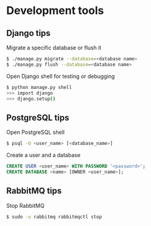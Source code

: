 <h1>Development tools</h1>

## Django tips

Migrate a specific database or flush it
```bash
$ ./manage.py migrate --database=<database name>
$ ./manage.py flush --database=<database name>
```

Open Django shell for testing or debugging
```bash
$ python manage.py shell
>>> import django
>>> django.setup()
```


## PostgreSQL tips

Open PostgreSQL shell
```bash
$ psql -U <user_name> [<database_name>]
```

Create a user and a database
```sql
CREATE USER <user_name> WITH PASSWORD '<password>';
CREATE DATABASE <name> [OWNER <user_name>];
```


## RabbitMQ tips

Stop RabbitMQ
```bash
$ sudo -u rabbitmq rabbitmqctl stop
```
